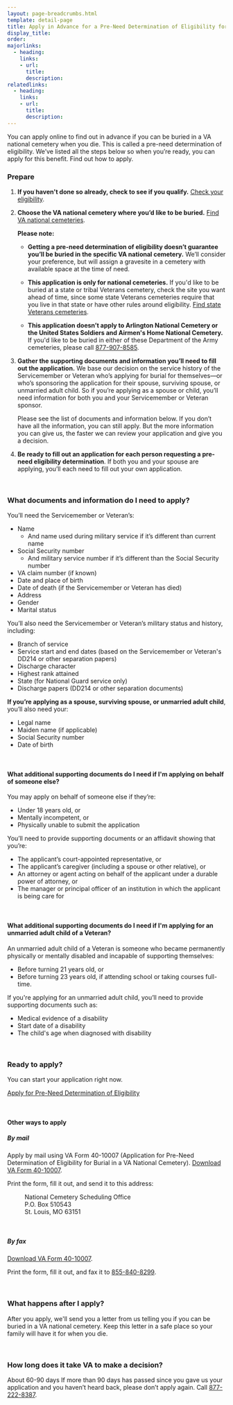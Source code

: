 ```yaml
---
layout: page-breadcrumbs.html
template: detail-page
title: Apply in Advance for a Pre-Need Determination of Eligibility for Burial in a VA National Cemetery
display_title: 
order:
majorlinks: 
  - heading: 
    links: 
    - url: 
      title: 
      description: 
relatedlinks:
  - heading: 
    links: 
    - url: 
      title: 
      description: 
---
```


<div class="va-introtext">

You can apply online to find out in advance if you can be buried in a VA national cemetery when you die. This is called a pre-need determination of eligibility. We’ve listed all the steps below so when you’re ready, you can apply for this benefit. Find out how to apply.

</div>

### Prepare

<ol class="process">
<li class="process-step list-one">
  
**If you haven't done so already, check to see if you qualify.** [Check your eligibility](/burials-and-memorials/eligibility/).
  
</li>
  
<li class="process-step list-two">
  
**Choose the VA national cemetery where you’d like to be buried.** [Find VA national cemeteries](https://www.cem.va.gov/cem/cems/listcem.asp). 
  
**Please note:**

- **Getting a pre-need determination of eligibility doesn’t guarantee you’ll be buried in the specific VA national cemetery.** We’ll consider your preference, but will assign a gravesite in a cemetery with available space at the time of need.

- **This application is only for national cemeteries.** If you'd like to be buried at a state or tribal Veterans cemetery, check the site you want ahead of time, since some state Veterans cemeteries require that you live in that state or have other rules around eligibility. [Find state Veterans cemeteries](https://www.cem.va.gov/cem/cems/listcem.asp). 

- **This application doesn’t apply to Arlington National Cemetery or the United States Soldiers and Airmen's Home National Cemetery.** If you'd like to be buried in either of these Department of the Army cemeteries, please call <a href="tel:+18779078585">877-907-8585</a>.

</li>
  
<li class="process-step list-three">
  
**Gather the supporting documents and information you’ll need to fill out the application.** We base our decision on the service history of the Servicemember or Veteran who’s applying for burial for themselves—or who’s sponsoring the application for their spouse, surviving spouse, or unmarried adult child. So if you’re applying as a spouse or child, you’ll need information for both you and your Servicemember or Veteran sponsor. 

Please see the list of documents and information below. If you don’t have all the information, you can still apply. But the more information you can give us, the faster we can review your application and give you a decision.

</li>

<li class="process-step list-four">

**Be ready to fill out an application for each person requesting a pre-need eligibility determination**. If both you and your spouse are applying, you’ll each need to fill out your own application.

</li>
</ol>

<div markdown="0"><br></div>

<div class="feature" markdown=“1”>

### What documents and information do I need to apply?

You’ll need the Servicemember or Veteran’s:

- Name
  - And name used during military service if it’s different than current name
- Social Security number
  - And military service number if it’s different than the Social Security number
- VA claim number (if known)
- Date and place of birth
- Date of death (if the Servicemember or Veteran has died)
- Address
- Gender
- Marital status

You’ll also need the Servicemember or Veteran’s military status and history, including:

- Branch of service
- Service start and end dates (based on the Servicemember or Veteran's DD214 or other separation papers)
- Discharge character
- Highest rank attained
- State (for National Guard service only)
- Discharge papers (DD214 or other separation documents)

**If you’re applying as a spouse, surviving spouse, or unmarried adult child**, you’ll also need your:

- Legal name
- Maiden name (if applicable)
- Social Security number
- Date of birth

<br>

#### What additional supporting documents do I need if I'm applying on behalf of someone else?

You may apply on behalf of someone else if they’re:

- Under 18 years old, or
- Mentally incompetent, or
- Physically unable to submit the application

You’ll need to provide supporting documents or an affidavit showing that you’re:

- The applicant’s court-appointed representative, or
- The applicant’s caregiver (including a spouse or other relative), or
- An attorney or agent acting on behalf of the applicant under a durable power of attorney, or
- The manager or principal officer of an institution in which the applicant is being care for

<br>

#### What additional supporting documents do I need if I'm applying for an unmarried adult child of a Veteran?

An unmarried adult child of a Veteran is someone who became permanently physically or mentally disabled and incapable of supporting themselves:

- Before turning 21 years old, or
- Before turning 23 years old, if attending school or taking courses full-time. 

If you're applying for an unmarried adult child, you’ll need to provide supporting documents such as:

- Medical evidence of a disability
- Start date of a disability
- The child's age when diagnosed with disability

</div>

<div markdown="0"><br></div>

### Ready to apply?

You can start your application right now.

<a class="usa-button-primary va-button-primary" href="TBD">Apply for Pre-Need Determination of Eligibility</a>

<div markdown="0"><br></div>

#### Other ways to apply

##### By mail

Apply by mail using VA Form 40-10007 (Application for Pre-Need Determination of Eligibility for Burial in a VA National Cemetery). [Download VA Form 40-10007](https://www.va.gov/vaforms/va/pdf/VA40-10007.pdf).

Print the form, fill it out, and send it to this address:

<dl class="va-address-block">
<dd>National Cemetery Scheduling Office</dd>
<dd>P.O. Box 510543</dd>
<dd>St. Louis, MO 63151</dd>
</dl>

<br>

##### By fax 

[Download VA Form 40-10007](https://www.va.gov/vaforms/va/pdf/VA40-10007.pdf).

Print the form, fill it out, and fax it to <a href="tel:+18558408299">855-840-8299</a>.

<br>

### What happens after I apply?

After you apply, we'll send you a letter from us telling you if you can be buried in a VA national cemetery. Keep this letter in a safe place so your family will have it for when you die.

<br>

### How long does it take VA to make a decision?

<div class="card information" markdown="0">
<span class="number">About 60-90 days</span>
<span class="description">If more than 90 days has passed since you gave us your application and you haven’t heard back, please don’t apply again. Call <a href="tel:+18772228387">877-222-8387</a>.</span>
</div>

<div markdown="0"><br></div>

